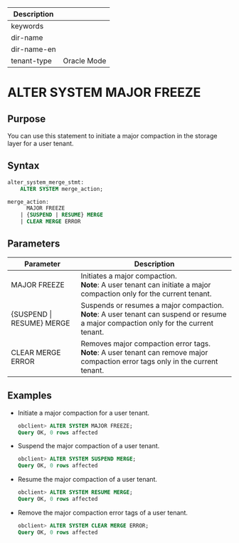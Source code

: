 | Description   |                 |
|---------------|-----------------|
| keywords      |                 |
| dir-name      |                 |
| dir-name-en   |                 |
| tenant-type   | Oracle Mode     |

# ALTER SYSTEM MAJOR FREEZE

## Purpose

You can use this statement to initiate a major compaction in the storage layer for a user tenant.

## Syntax

```sql
alter_system_merge_stmt:
    ALTER SYSTEM merge_action;

merge_action:
      MAJOR FREEZE   
    | {SUSPEND | RESUME} MERGE
    | CLEAR MERGE ERROR

```

## Parameters

| **Parameter** | **Description** |
|---------------------------|------------------|
| MAJOR FREEZE | Initiates a major compaction. <br>**Note**: A user tenant can initiate a major compaction only for the current tenant.  |
| {SUSPEND \| RESUME} MERGE | Suspends or resumes a major compaction. <br>**Note**: A user tenant can suspend or resume a major compaction only for the current tenant.  |
| CLEAR MERGE ERROR | Removes major compaction error tags. <br>**Note**: A user tenant can remove major compaction error tags only in the current tenant.  |

## Examples

* Initiate a major compaction for a user tenant.

   ```sql
   obclient> ALTER SYSTEM MAJOR FREEZE;
   Query OK, 0 rows affected
   ```

* Suspend the major compaction of a user tenant.

   ```sql
   obclient> ALTER SYSTEM SUSPEND MERGE;
   Query OK, 0 rows affected
   ```

* Resume the major compaction of a user tenant.

   ```sql
   obclient> ALTER SYSTEM RESUME MERGE;
   Query OK, 0 rows affected
   ```

* Remove the major compaction error tags of a user tenant.

   ```sql
   obclient> ALTER SYSTEM CLEAR MERGE ERROR;
   Query OK, 0 rows affected
   ```
